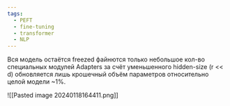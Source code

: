 ```yaml
---
tags:
  - PEFT
  - fine-tuning
  - transformer
  - NLP
---
```

Вся модель остаётся freezed файнются только небольшое кол-во специальных модулей Adapters за счёт уменьшенного hidden-size (r << d) обновляется лишь крошечный объём параметров относительно целой модели ~1%. 

![[Pasted image 20240118164411.png]]